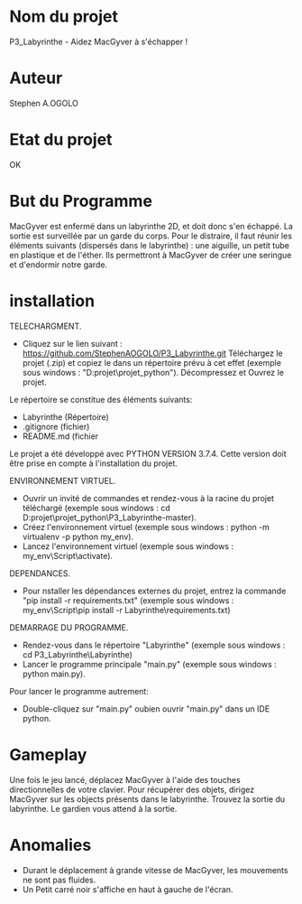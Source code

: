 # Nom du projet
P3_Labyrinthe - Aidez MacGyver à s'échapper !

# Auteur
Stephen A.OGOLO

# Etat du projet
OK

# But du Programme
MacGyver est enfermé dans un labyrinthe 2D, et doit donc s'en échappé. 
La sortie est surveillée par un garde du corps.
Pour le distraire, il faut réunir les éléments suivants (dispersés dans le labyrinthe) :
une aiguille, un petit tube en plastique et de l'éther. 
Ils permettront à MacGyver de créer une seringue et d'endormir notre garde.

# installation
TELECHARGMENT.
- Cliquez sur le lien suivant : https://github.com/StephenAOGOLO/P3_Labyrinthe.git
Téléchargez le projet (.zip) et copiez le dans un répertoire prévu à cet effet (exemple sous windows : "D:projet\projet_python\").
Décompressez et Ouvrez le projet.

Le répertoire se constitue des éléments suivants:
- Labyrinthe (Répertoire)
- .gitignore (fichier)
- README.md (fichier


Le projet a été développé avec PYTHON VERSION 3.7.4.
Cette version doit être prise en compte à l'installation du projet.

ENVIRONNEMENT VIRTUEL.
- Ouvrir un invité de commandes et rendez-vous à la racine du projet téléchargé (exemple sous windows : cd D:projet\projet_python\P3_Labyrinthe-master).
- Créez l'environnement virtuel (exemple sous windows : python -m virtualenv -p python my_env).
- Lancez l'environnement virtuel (exemple sous windows : my_env\Script\activate).

DEPENDANCES.
- Pour nstaller les dépendances externes du projet, entrez la commande "pip install -r requirements.txt" (exemple sous windows : my_env\Script\pip install -r Labyrinthe\requirements.txt)

DEMARRAGE DU PROGRAMME.
- Rendez-vous dans le répertoire "Labyrinthe" (exemple sous windows : cd P3_Labyrinthe\Labyrinthe)
- Lancer le programme principale "main.py" (exemple sous windows : python main.py). 

Pour lancer le programme autrement:
- Double-cliquez sur "main.py" oubien ouvrir "main.py" dans un IDE python.

# Gameplay
Une fois le jeu lancé, déplacez MacGyver à l'aide des touches directionnelles de votre clavier.
Pour récupérer des objets, dirigez MacGyver sur les objects présents dans le labyrinthe.
Trouvez la sortie du labyrinthe. Le gardien vous attend à la sortie.

# Anomalies
- Durant le déplacement à grande vitesse de MacGyver, les mouvements ne sont pas fluides.
- Un Petit carré noir s'affiche en haut à gauche de l'écran.


